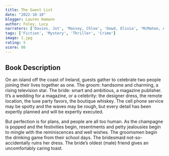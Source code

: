 ```yaml
---
title: The Guest List 
date: "2022-10-10"
blogger: Lauren Hamann
author: Foley, Lucy
narrators: ['Davies, Jot', 'Massey, Chloe', 'Dowd, Olivia', 'McMahon, Aoife', 'Ovens, Sarah', 'Keeble, Rich']
tags: ['Fiction', 'Mystery', 'Thriller', 'Crime']
image: 1.jpg
rating: 5
score: 80
---
```


## Book Description

On an island off the coast of Ireland, guests gather to celebrate two people joining their lives together as one. The groom: handsome and charming, a rising television star. The bride: smart and ambitious, a magazine publisher. It’s a wedding for a magazine, or a celebrity: the designer dress, the remote location, the luxe party favors, the boutique whiskey. The cell phone service may be spotty and the waves may be rough, but every detail has been expertly planned and will be expertly executed.

But perfection is for plans, and people are all too human. As the champagne is popped and the festivities begin, resentments and petty jealousies begin to mingle with the reminiscences and well wishes. The groomsmen begin the drinking game from their school days. The bridesmaid not-so-accidentally ruins her dress. The bride’s oldest (male) friend gives an uncomfortably caring toast.